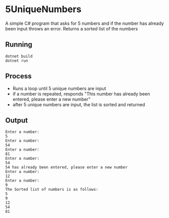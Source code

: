 # 5UniqueNumbers
A simple C# program that asks for 5 numbers and if the number has already been input throws an error.
Returns a sorted list of the numbers

## Running
```
dotnet build
dotnet run
```
## Process
* Runs a loop until 5 unique numbers are input
* if a number is repeated, responds "This number has already been entered, please enter a new number"
* after 5 unique numbers are input, the list is sorted and returned

## Output
```
Enter a number: 
5
Enter a number: 
54
Enter a number: 
81
Enter a number: 
54
54 has already been entered, please enter a new number
Enter a number:
12
Enter a number: 
9
The Sorted list of numbers is as follows:
5
9
12
54
81
```
